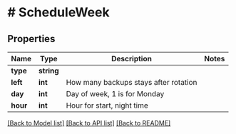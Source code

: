 # # ScheduleWeek

## Properties

Name | Type | Description | Notes
------------ | ------------- | ------------- | -------------
**type** | **string** |  |
**left** | **int** | How many backups stays after rotation |
**day** | **int** | Day of week, 1 is for Monday |
**hour** | **int** | Hour for start, night time |

[[Back to Model list]](../../README.md#models) [[Back to API list]](../../README.md#endpoints) [[Back to README]](../../README.md)
